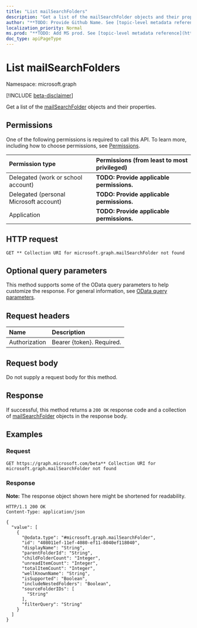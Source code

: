 ```yaml
---
title: "List mailSearchFolders"
description: "Get a list of the mailSearchFolder objects and their properties."
author: "**TODO: Provide Github Name. See [topic-level metadata reference](https://msgo.azurewebsites.net/add/document/guidelines/metadata.html#topic-level-metadata)**"
localization_priority: Normal
ms.prod: "**TODO: Add MS prod. See [topic-level metadata reference](https://msgo.azurewebsites.net/add/document/guidelines/metadata.html#topic-level-metadata)**"
doc_type: apiPageType
---
```


# List mailSearchFolders
Namespace: microsoft.graph

[!INCLUDE [beta-disclaimer](../../includes/beta-disclaimer.md)]

Get a list of the [mailSearchFolder](../resources/mailsearchfolder.md) objects and their properties.

## Permissions
One of the following permissions is required to call this API. To learn more, including how to choose permissions, see [Permissions](/graph/permissions-reference).

|Permission type|Permissions (from least to most privileged)|
|:---|:---|
|Delegated (work or school account)|**TODO: Provide applicable permissions.**|
|Delegated (personal Microsoft account)|**TODO: Provide applicable permissions.**|
|Application|**TODO: Provide applicable permissions.**|

## HTTP request

<!-- {
  "blockType": "ignored"
}
-->
``` http
GET ** Collection URI for microsoft.graph.mailSearchFolder not found
```

## Optional query parameters
This method supports some of the OData query parameters to help customize the response. For general information, see [OData query parameters](/graph/query-parameters).

## Request headers
|Name|Description|
|:---|:---|
|Authorization|Bearer {token}. Required.|

## Request body
Do not supply a request body for this method.

## Response

If successful, this method returns a `200 OK` response code and a collection of [mailSearchFolder](../resources/mailsearchfolder.md) objects in the response body.

## Examples

### Request
<!-- {
  "blockType": "request",
  "name": "list_mailsearchfolder"
}
-->
``` http
GET https://graph.microsoft.com/beta** Collection URI for microsoft.graph.mailSearchFolder not found
```


### Response
**Note:** The response object shown here might be shortened for readability.
<!-- {
  "blockType": "response",
  "truncated": true,
  "@odata.type": "Collection(microsoft.graph.mailSearchFolder)"
}
-->
``` http
HTTP/1.1 200 OK
Content-Type: application/json

{
  "value": [
    {
      "@odata.type": "#microsoft.graph.mailSearchFolder",
      "id": "408011ef-11ef-4080-ef11-8040ef118040",
      "displayName": "String",
      "parentFolderId": "String",
      "childFolderCount": "Integer",
      "unreadItemCount": "Integer",
      "totalItemCount": "Integer",
      "wellKnownName": "String",
      "isSupported": "Boolean",
      "includeNestedFolders": "Boolean",
      "sourceFolderIDs": [
        "String"
      ],
      "filterQuery": "String"
    }
  ]
}
```

